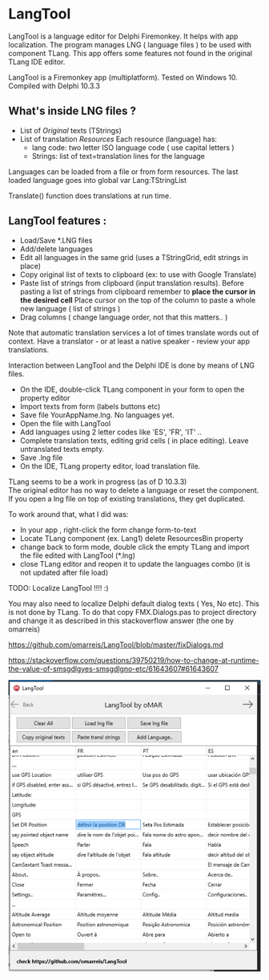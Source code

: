 # LangTool
LangTool is a language editor for Delphi Firemonkey. It helps with app localization.
The program manages LNG ( language files ) to be used with component TLang.
This app offers some features not found in the original TLang IDE editor.

LangTool is a Firemonkey app (multiplatform). Tested on Windows 10.
Compiled with Delphi 10.3.3

## What's inside LNG files ?
* List of *Original* texts (TStrings) 
* List of translation *Resources*
  Each resource (language) has: 
    * lang code: two letter ISO language code ( use capital letters )
    * Strings: list of text=translation lines for the language

Languages can be loaded from a file or from form resources.
The last loaded language goes into global var Lang:TStringList

Translate() function does translations at run time.
    
## LangTool  features :
* Load/Save *.LNG files 
* Add/delete languages
* Edit all languages in the same grid (uses a TStringGrid, edit strings in place)
* Copy original list of texts to clipboard (ex: to use with Google Translate) 
* Paste list of strings from clipboard (input translation results). 
  Before pasting a list of strings from clipboard remember to **place the cursor in the desired cell** 
  Place cursor on the top of the column to paste a whole new language ( list of strings )
* Drag columns ( change language order, not that this matters.. )   
  
Note that automatic translation services a lot of times translate words out of context.
Have a translator - or at least a native speaker - review your app translations.

Interaction between LangTool and the Delphi IDE is done by means of LNG files.

* On the IDE, double-click TLang component in your form to open the property editor
* Import texts from form (labels buttons etc)
* Save file YourAppName.lng. No languages yet.
* Open the file with LangTool
* Add languages using 2 letter codes like 'ES', 'FR', 'IT' .. 
* Complete translation texts, editing grid cells ( in place editing). 
Leave untranslated texts empty. 
* Save .lng file
* On the IDE, TLang property editor, load translation file.

TLang seems to be a work  in progress (as of D 10.3.3)  
The original editor has no way to delete a language or reset the component. 
If you open a lng file on top of existing translations, they get duplicated.

To work around that, what I did was:

* In your app , right-click the form change form-to-text 
* Locate TLang component (ex. Lang1) delete ResourcesBin property 
* change back to form mode, double click the empty TLang and import the file edited with LangTool (*.lng)
* close TLang editor and reopen it to update the languages combo (it is not updated after file load)

TODO: Localize LangTool !!!!   :)

You may also need to localize Delphi default dialog texts ( Yes, No etc). This is not done by TLang.
To do that copy FMX.Dialogs.pas to project directory and change it 
as described in this stackoverflow answer (the one by omarreis)

https://github.com/omarreis/LangTool/blob/master/fixDialogs.md

https://stackoverflow.com/questions/39750219/how-to-change-at-runtime-the-value-of-smsgdlgyes-smsgdlgno-etc/61643607#61643607

![LangTool screen screenshot](LangToolShot.png)

